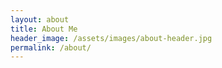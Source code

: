 ```yaml
---
layout: about
title: About Me
header_image: /assets/images/about-header.jpg
permalink: /about/
---
```


